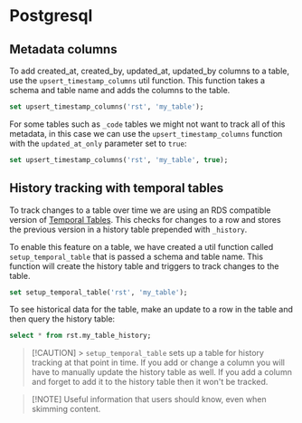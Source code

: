 # Postgresql

## Metadata columns

To add created_at, created_by, updated_at, updated_by columns to a table, use
the `upsert_timestamp_columns` util function. This function takes a schema and
table name and adds the columns to the table.

```sql
set upsert_timestamp_columns('rst', 'my_table');
```

For some tables such as `_code` tables we might not want to track all of this
metadata, in this case we can use the `upsert_timestamp_columns` function with
the `updated_at_only` parameter set to `true`:

```sql
set upsert_timestamp_columns('rst', 'my_table', true);
```

## History tracking with temporal tables

To track changes to a table over time we are using an RDS compatible version of
[Temporal Tables](https://www.postgresql.org/docs/14/tables-temporal.html). This
checks for changes to a row and stores the previous version in a history table
prepended with `_history`.

To enable this feature on a table, we have created a util function called
`setup_temporal_table` that is passed a schema and table name. This function
will create the history table and triggers to track changes to the table.

```sql
set setup_temporal_table('rst', 'my_table');
```

To see historical data for the table, make an update to a row in the table and
then query the history table:

```sql
select * from rst.my_table_history;
```

> [!CAUTION] > `setup_temporal_table` sets up a table for history tracking at
> that point in time. If you add or change a column you will have to manually
> update the history table as well. If you add a column and forget to add it to
> the history table then it won't be tracked.

> [!NOTE] Useful information that users should know, even when skimming content.
